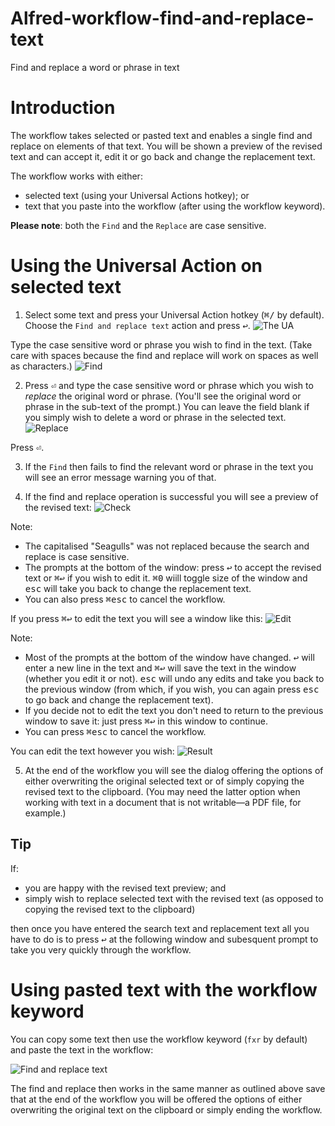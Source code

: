# Alfred-workflow-find-and-replace-text
Find and replace a word or phrase in text

# Introduction

The workflow takes selected or pasted text and enables a single find and replace on elements of that text. You will be shown a preview of the revised text and can accept it, edit it or go back and change the replacement text.

The workflow works with either:
- selected text (using your Universal Actions hotkey); or
- text that you paste into the workflow (after using the workflow keyword).

**Please note**: both the `Find` and the `Replace` are case sensitive.

# Using the Universal Action on selected text

1. Select some text and press your Universal Action hotkey (<kbd>⌘/</kbd> by default). Choose the `Find and replace text` action and press <kbd>↩︎</kbd>.
![The UA](https://github.com/user-attachments/assets/8cbfc068-f523-46ad-af20-1b5b786afdd3)

Type the case sensitive word or phrase you wish to find in the text. (Take care with spaces because the find and replace will work on spaces as well as characters.)
![Find](https://github.com/user-attachments/assets/2640534a-67d7-4f2c-90ca-646f3ddd79b7)

2. Press <kbd>⏎</kbd> and type the case sensitive word or phrase which you wish to *replace* the original word or phrase. (You'll see the original word or phrase in the sub-text of the prompt.) You can leave the field blank if you simply wish to delete a word or phrase in the selected text.
![Replace](https://github.com/user-attachments/assets/2002283f-c9e6-4748-bfdd-cbf2be5f983f)

  Press <kbd>⏎</kbd>.

3. If the `Find` then fails to find the relevant word or phrase in the text you will see an error message warning you of that. 
 
4. If the find and replace operation is successful you will see a preview of the revised text:
![Check](https://github.com/user-attachments/assets/dbd62974-e5a2-40c0-9eda-24e1cc8c111c)

Note:
- The capitalised "Seagulls" was not replaced because the search and replace is case sensitive.
- The prompts at the bottom of the window: press <kbd>↩</kbd> to accept the revised text or <kbd>⌘</kbd><kbd>↩</kbd> if you wish to edit it. <kbd>⌘</kbd><kbd>0</kbd> wiill toggle size of the window and <kbd>esc</kbd> will take you back to change the replacement text.
- You can also press <kbd>⌘</kbd><kbd>esc</kbd> to cancel the workflow.

If you press <kbd>⌘</kbd><kbd>↩</kbd> to edit the text you will see a window like this:
![Edit](https://github.com/user-attachments/assets/08303de2-9dd3-46fb-b296-0a84305e84fb)

Note:
- Most of the prompts at the bottom of the window have changed. <kbd>↩</kbd> will enter a new line in the text and <kbd>⌘</kbd><kbd>↩</kbd> will save the text in the window (whether you edit it or not). <kbd>esc</kbd> will undo any edits and take you back to the previous window (from which, if you wish, you can again press <kbd>esc</kbd> to go back and change the replacement text).
- If you decide not to edit the text you don't need to return to the previous window to save it: just press <kbd>⌘</kbd><kbd>↩</kbd> in this window to continue.
- You can press <kbd>⌘</kbd><kbd>esc</kbd> to cancel the workflow.

You can edit the text however you wish:
![Result](https://github.com/user-attachments/assets/0e223a24-1263-44ff-841b-3ad8b256ee36)

5. At the end of the workflow you will see the dialog offering the options of either overwriting the original selected text or of simply copying the revised text to the clipboard. (You may need the latter option when working with text in a document that is not writable—a PDF file, for example.)

## Tip

If:
- you are happy with the revised text preview; and
- simply wish to replace selected text with the revised text (as opposed to copying the revised text to the clipboard)

then once you have entered the search text and replacement text all you have to do is to press <kbd>↩</kbd> at the following window and subesquent prompt to take you very quickly through the workflow.

# Using pasted text with the workflow keyword
You can copy some text then use the workflow keyword (`fxr` by default) and paste the text in the workflow:

![Find and replace text](Images/Keyword.png)

The find and replace then works in the same manner as outlined above save that at the end of the workflow you will be offered the options of either overwriting the original text on the clipboard or simply ending the workflow.
